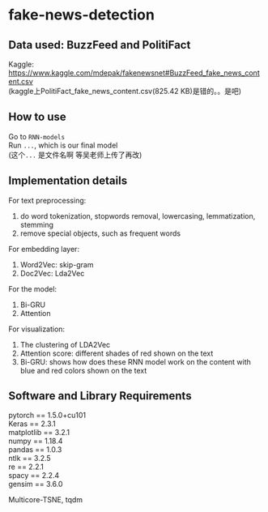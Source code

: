 # fake-news-detection

## Data used: BuzzFeed and PolitiFact

Kaggle: https://www.kaggle.com/mdepak/fakenewsnet#BuzzFeed_fake_news_content.csv <br>
(kaggle上PolitiFact_fake_news_content.csv(825.42 KB)是错的。。是吧) <br>

## How to use
Go to `RNN-models` <br>
Run `...`, which is our final model <br>
(这个`...` 是文件名啊 等吴老师上传了再改)

## Implementation details

For text preprocessing:
  1. do word tokenization, stopwords removal, lowercasing, lemmatization, stemming
  2. remove special objects, such as frequent words
  
For embedding layer:
  1. Word2Vec: skip-gram
  2. Doc2Vec: Lda2Vec
  
For the model:
  1. Bi-GRU
  2. Attention
  
For visualization:
  1. The clustering of LDA2Vec
  2. Attention score: different shades of red shown on the text
  3. Bi-GRU: shows how does these RNN model work on the content with blue and red colors shown on the text
 
## Software and Library Requirements
pytorch == 1.5.0+cu101 <br>
Keras == 2.3.1 <br>
matplotlib == 3.2.1 <br>
numpy == 1.18.4 <br>
pandas == 1.0.3 <br>
ntlk == 3.2.5 <br>
re == 2.2.1 <br>
spacy == 2.2.4 <br>
gensim == 3.6.0 <br>

Multicore-TSNE, tqdm <br>
